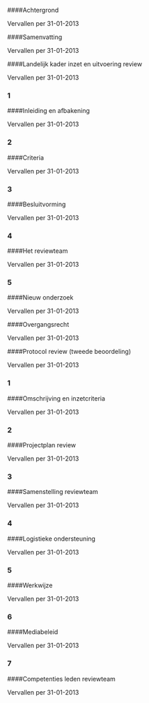 <meta http-equiv='Content-Type' content='text/html; charset=utf-8' />


####Achtergrond

Vervallen per 31-01-2013 

####Samenvatting

Vervallen per 31-01-2013 

####Landelijk kader inzet en uitvoering review

Vervallen per 31-01-2013 

### 1  

####Inleiding en afbakening

Vervallen per 31-01-2013 

### 2  

####Criteria

Vervallen per 31-01-2013 

### 3  

####Besluitvorming

Vervallen per 31-01-2013 

### 4  

####Het reviewteam

Vervallen per 31-01-2013 

### 5  

####Nieuw onderzoek

Vervallen per 31-01-2013 

####Overgangsrecht

Vervallen per 31-01-2013 

####Protocol review (tweede beoordeling)

Vervallen per 31-01-2013 

### 1  

####Omschrijving en inzetcriteria

Vervallen per 31-01-2013 

### 2  

####Projectplan review

Vervallen per 31-01-2013 

### 3  

####Samenstelling reviewteam

Vervallen per 31-01-2013 

### 4  

####Logistieke ondersteuning

Vervallen per 31-01-2013 

### 5  

####Werkwijze

Vervallen per 31-01-2013 

### 6  

####Mediabeleid

Vervallen per 31-01-2013 

### 7  

####Competenties leden reviewteam

Vervallen per 31-01-2013 

